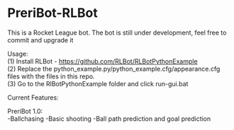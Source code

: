 # PreriBot-RLBot
This is a Rocket League bot. The bot is still under development, feel free to commit and upgrade it

Usage:                                                                
(1) Install RLBot - https://github.com/RLBot/RLBotPythonExample                                            
(2) Replace the python_example.py/python_example.cfg/appearance.cfg files with the files in this repo.                                      
(3) Go to the RlBotPythonExample folder and click run-gui.bat

Current Features:                                    

PreriBot 1.0:                       
-Ballchasing
-Basic shooting
-Ball path prediction and goal prediction
